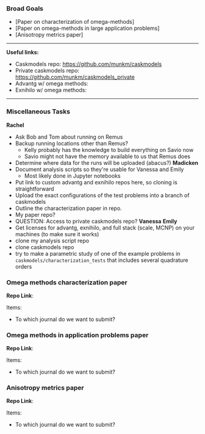 ### Broad Goals
* [Paper on characterization of omega-methods]
* [Paper on omega-methods in large application problems]
* [Anisotropy metrics paper]

***

**Useful links:**
* Caskmodels repo: https://github.com/munkm/caskmodels
* Private caskmodels repo: https://github.com/munkm/caskmodels_private
* Advantg w/ omega methods:
* Exnihilo w/ omega methods:

***

### Miscellaneous Tasks
**Rachel**
* Ask Bob and Tom about running on Remus
* Backup running locations other than Remus?
  * Kelly probably has the knowledge to build everything on Savio now
  * Savio might not have the memory available to us that Remus does
* Determine where data for the runs will be uploaded (abacus?) 
**Madicken**
* Document analysis scripts so they're usable for Vanessa and Emily
  * Most likely done in Jupyter notebooks
* Put link to custom advantg and exnihilo repos here, so cloning is
  straightforward
* Upload the exact configurations of the test problems into a branch of
  caskmodels
* Outline the characterization paper in repo.
 * My paper repo? 
* QUESTION: Access to private caskmodels repo? 
**Vanessa**
**Emily**
* Get licenses for  advantg, exnihilo, and full stack (scale, MCNP) 
  on your machines (to make sure it works)
* clone my analysis script repo
* clone caskmodels repo
* try to make a parametric study of one of the example problems in
  `caskmodels/characterization_tests` that includes several quadrature orders

### Omega methods characterization paper

**Repo Link**: 

Items:
* To which journal do we want to submit? 

### Omega methods in application problems paper

**Repo Link**:

Items:
* To which journal do we want to submit? 

### Anisotropy metrics paper

**Repo Link**:

Items:
* To which journal do we want to submit? 

